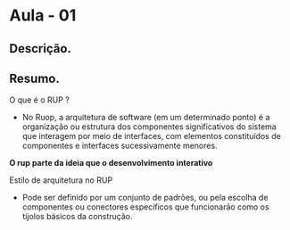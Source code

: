 # Aula - 01

## Descrição.

## Resumo.

O que é o RUP ?
  - No Ruop, a arquitetura de software (em um determinado ponto) é a organização ou estrutura dos componentes significativos do sistema que interagem por meio de interfaces,
  com elementos constituídos de componentes e interfaces sucessivamente menores.

**O rup parte da ideia que o desenvolvimento interativo**

Estilo de arquitetura no RUP
  - Pode ser definido por um conjunto de padrões, ou pela escolha de componentes ou conectores específicos que funcionarão como os tijolos básicos da construção.


